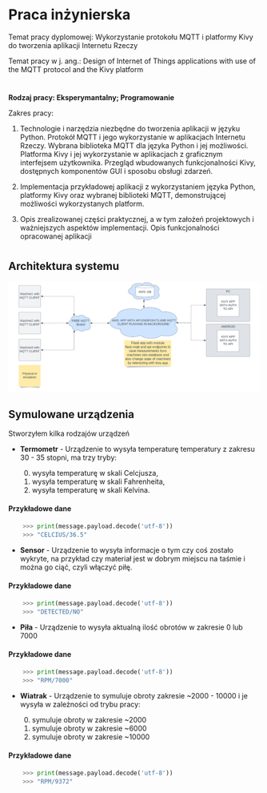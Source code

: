 # Praca inżynierska

Temat pracy dyplomowej: Wykorzystanie protokołu MQTT i platformy Kivy do tworzenia
aplikacji Internetu Rzeczy

Temat pracy w j. ang.: Design of Internet of Things applications with use of the MQTT
protocol and the Kivy platform

#

**Rodzaj pracy: Eksperymantalny; Programowanie**

Zakres pracy:
1. Technologie i narzędzia niezbędne do tworzenia aplikacji w języku Python.
Protokół MQTT i jego wykorzystanie w aplikacjach Internetu Rzeczy. Wybrana
biblioteka MQTT dla języka Python i jej możliwości. Platforma Kivy i jej wykorzystanie
w aplikacjach z graficznym interfejsem użytkownika. Przegląd wbudowanych
funkcjonalności Kivy, dostępnych komponentów GUI i sposobu obsługi zdarzeń.

2. Implementacja przykładowej aplikacji z wykorzystaniem języka Python, platformy Kivy
oraz wybranej biblioteki MQTT, demonstrującej możliwości wykorzystanych platform.

3. Opis zrealizowanej części praktycznej, a w tym założeń projektowych i ważniejszych
aspektów implementacji. Opis funkcjonalności opracowanej aplikacji

#

## Architektura systemu

![](https://raw.githubusercontent.com/jpkrajewski/praca-inzynierska/main/docs/projekt.png)

## Symulowane urządzenia
Stworzyłem kilka rodzajów urządzeń
* **Termometr** - Urządzenie to wysyła temperaturę temperatury z zakresu 30 - 35 stopni, ma trzy tryby:

    0. wysyła temperaturę w skali Celcjusza, 
    1. wysyła temperaturę w skali Fahrenheita, 
    2. wysyła temperaturę w skali Kelvina.
    
#### Przykładowe dane
```python
    >>> print(message.payload.decode('utf-8')) 
    >>> "CELCIUS/36.5"
```
* **Sensor** - Urządzenie to wysyła informacje o tym czy coś zostało wykryte, na przykład czy materiał jest w dobrym miejscu na taśmie i można go ciąć, czyli włączyć piłę.
#### Przykładowe dane
```python
    >>> print(message.payload.decode('utf-8')) 
    >>> "DETECTED/NO"
```
* **Piła** - Urządzenie to wysyła aktualną ilość obrotów w zakresie 0 lub 7000
#### Przykładowe dane
```python
    >>> print(message.payload.decode('utf-8')) 
    >>> "RPM/7000"
```
* **Wiatrak** - Urządzenie to symuluje obroty zakresie ~2000 - 10000 i je wysyła w zależności od trybu pracy:

    0. symuluje obroty w zakresie ~2000 
    1. symuluje obroty w zakresie ~6000 
    2. symuluje obroty w zakresie ~10000
#### Przykładowe dane
```python
    >>> print(message.payload.decode('utf-8')) 
    >>> "RPM/9372"
```